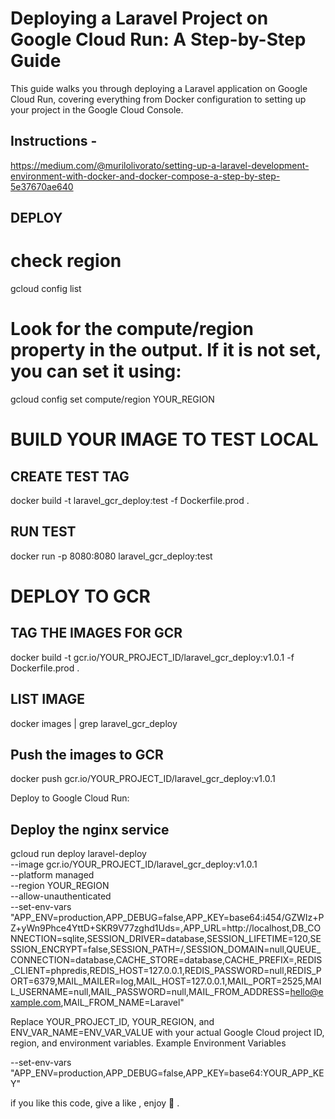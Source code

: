 
# Deploying a Laravel Project on Google Cloud Run: A Step-by-Step Guide
This guide walks you through deploying a Laravel application on Google Cloud Run, covering everything from Docker configuration to setting up your project in the Google Cloud Console.

## Instructions -
https://medium.com/@murilolivorato/setting-up-a-laravel-development-environment-with-docker-and-docker-compose-a-step-by-step-5e37670ae640


## DEPLOY
# check region 
gcloud config list

# Look for the compute/region property in the output. If it is not set, you can set it using:
gcloud config set compute/region YOUR_REGION


# BUILD YOUR IMAGE TO TEST LOCAL

## CREATE TEST TAG
docker build -t laravel_gcr_deploy:test -f Dockerfile.prod .

## RUN TEST
docker run -p 8080:8080 laravel_gcr_deploy:test

# DEPLOY TO GCR
## TAG THE IMAGES FOR GCR
docker build -t gcr.io/YOUR_PROJECT_ID/laravel_gcr_deploy:v1.0.1 -f Dockerfile.prod .

## LIST IMAGE
docker images | grep laravel_gcr_deploy

## Push the images to GCR
docker push gcr.io/YOUR_PROJECT_ID/laravel_gcr_deploy:v1.0.1

Deploy to Google Cloud Run:
## Deploy the nginx service
gcloud run deploy laravel-deploy \
--image gcr.io/YOUR_PROJECT_ID/laravel_gcr_deploy:v1.0.1 \
--platform managed \
--region YOUR_REGION \
--allow-unauthenticated \
--set-env-vars "APP_ENV=production,APP_DEBUG=false,APP_KEY=base64:i454/GZWIz+PZ+yWn9Phce4YttD+SKR9V77zghd1Uds=,APP_URL=http://localhost,DB_CONNECTION=sqlite,SESSION_DRIVER=database,SESSION_LIFETIME=120,SESSION_ENCRYPT=false,SESSION_PATH=/,SESSION_DOMAIN=null,QUEUE_CONNECTION=database,CACHE_STORE=database,CACHE_PREFIX=,REDIS_CLIENT=phpredis,REDIS_HOST=127.0.0.1,REDIS_PASSWORD=null,REDIS_PORT=6379,MAIL_MAILER=log,MAIL_HOST=127.0.0.1,MAIL_PORT=2525,MAIL_USERNAME=null,MAIL_PASSWORD=null,MAIL_FROM_ADDRESS=hello@example.com,MAIL_FROM_NAME=Laravel"



Replace YOUR_PROJECT_ID, YOUR_REGION, and ENV_VAR_NAME=ENV_VAR_VALUE with your actual Google Cloud project ID, region, and environment variables.
Example Environment Variables

--set-env-vars "APP_ENV=production,APP_DEBUG=false,APP_KEY=base64:YOUR_APP_KEY"


if you like this code, give a like , enjoy 🚀 .